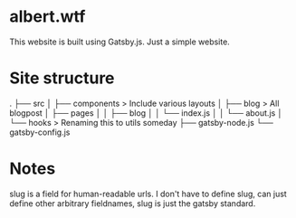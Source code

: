 # albert.wtf
This website is built using Gatsby.js. Just a simple website.

# Site structure
.
├── src
│  ├── components         > Include various layouts
│  ├── blog               > All blogpost
│  ├── pages
│  │  ├── blog
│  │  └── index.js
│  │  └── about.js
│  └── hooks              > Renaming this to utils someday
├── gatsby-node.js 
└── gatsby-config.js

# Notes
slug is a field for human-readable urls. I don't have to define slug, can just define other arbitrary fieldnames, slug is just the gatsby standard.